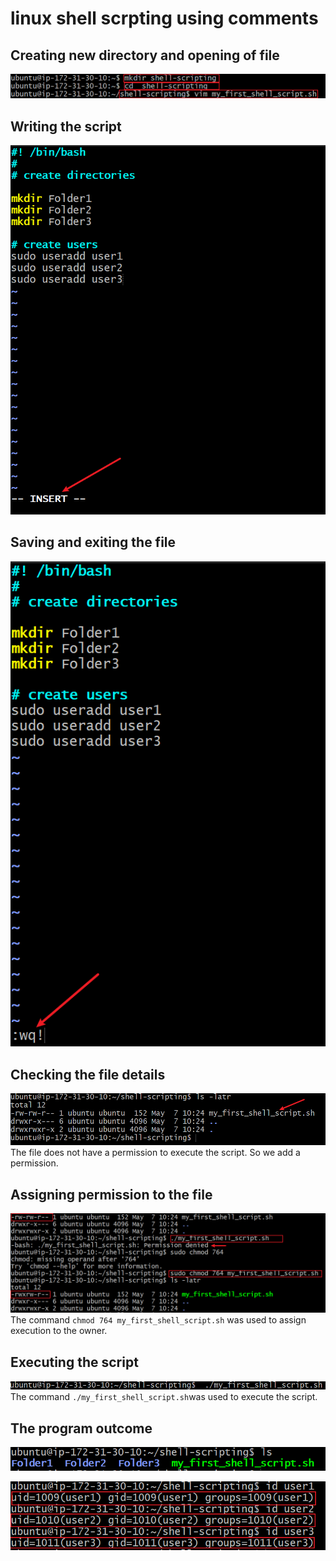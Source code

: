 # linux shell scrpting using comments
## Creating new directory and opening of file
![](./img/001.%20creating%20the%20folder%20and%20file.png)

## Writing the script
![](./img/002.%20inserting%20the%20vim%20file.png)

## Saving and exiting the file
![](./img/003.%20saving%20the%20vim%20file.png)

## Checking the file details
![](./img/004.%20confirming%20the%20file.png)
The file does not have a permission to execute the script. So we add a permission.

## Assigning permission to the file
![](./img/005.%20giving%20acess%20to%20owner.png)
The command ``chmod 764 my_first_shell_script.sh`` was used to assign execution to the owner.

## Executing the script
![](./img/006.%20running%20the%20script.png)
The command ``./my_first_shell_script.sh``was used to execute the script.

## The program outcome
![](./img/007.%20confirming%20the%20folders.png)


![](./img/008.%20confirming%20the%20users.png)




